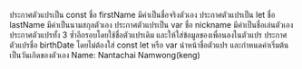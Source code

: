 ประกาศตัวแปรเป็น const ชื่อ firstName มีค่าเป็นชื่อจริงตัวเอง
ประกาศตัวแปรเป็น let ชื่อ lastName มีค่าเป็นนามสกุลตัวเอง
ประกาศตัวแปรเป็น var ชื่อ nickname มีค่าเป็นชื่อเล่นตัวเอง
ประกาศตัวแปรทั้ง 3 ซ้ำอีกรอบโดยใช้ชื่อตัวแปรเดิม และให้ใส่ข้อมูลของเพื่อนลงในตัวแปร
ประกาศตัวแปรชื่อ birthDate โดยไม่ต้องใส่ const let หรือ var นำหน้าชื่อตัวแปร และกำหนดค่าเริ่มต้นเป็นวันเกิดของตัวเอง 
Name: Nantachai Namwong(keng)